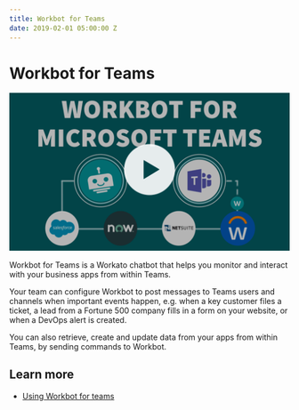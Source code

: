 ```yaml
---
title: Workbot for Teams
date: 2019-02-01 05:00:00 Z
---
```


# Workbot for Teams

[![Embed youtube video](/assets/images/workbot-for-teams/video-thumbnail.png)](https://youtu.be/lw2Fgd0FsZY)

Workbot for Teams is a Workato chatbot that helps you monitor and interact with your business apps from within Teams.

Your team can configure Workbot to post messages to Teams users and channels when important events happen, e.g. when a key customer files a ticket, a lead from a Fortune 500 company fills in a form on your website, or when a DevOps alert is created.

You can also retrieve, create and update data from your apps from within Teams, by sending commands to Workbot.

## Learn more
- [Using Workbot for teams](/workbot-for-teams/using-workbot-for-teams.md)
